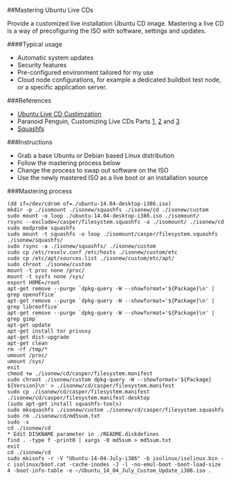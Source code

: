 ##Mastering Ubuntu Live CDs

Provide a customized live installation Ubuntu CD image. Mastering a live CD is a way of precofiguring the ISO with software, settings and updates.


####Typical usage

- Automatic system updates
- Security features
- Pre-configured environment tailored for my use
- Cloud node configurations, for example a dedicated buildbot test node, or a specific application server.


###References

- [Ubuntu Live CD Custimzation][LiveCDCustomization]
- Paranoid Penguin, Customizing Live CDs Parts [1], [2] and [3]
- [Squashfs][squashfs]


###Instructions

- Grab a base Ubuntu or Debian based Linux distribution
- Follow the mastering process below
- Change the process to swap out software on the ISO
- Use the newly mastered ISO as a live boot or an installation source


###Mastering process

    (dd if=/dev/cdrom of=./ubuntu-14.04-desktop-i386.iso)
    mkdir -p ./isomount ./isonew/squashfs ./isonew/cd ./isonew/custom
    sudo mount -o loop ./ubuntu-14.04-desktop-i386.iso ./isomount/
    rsync --exclude=/casper/filesystem.squashfs -a ./isomount/ ./isonew/cd
    sudo modprobe squashfs
    sudo mount -t squashfs -o loop ./isomount/casper/filesystem.squashfs ./isonew/squashfs/
    sudo rsync -a ./isonew/squashfs/ ./isonew/custom
    sudo cp /etc/resolv.conf /etc/hosts ./isonew/custom/etc
    sudo cp /etc/apt/sources.list ./isonew/custom/etc/apt/
    sudo chroot ./isonew/custom
    mount -t proc none /proc/
    mount -t sysfs none /sys/
    export HOME=/root
    apt-get remove --purge `dpkg-query -W --showformat='${Package}\n' | grep openoffice`
    apt-get remove --purge `dpkg-query -W --showformat='${Package}\n' | grep libreoffice`
    apt-get remove --purge `dpkg-query -W --showformat='${Package}\n' | grep gimp`
    apt-get update
    apt-get install tor privoxy
    apt-get dist-upgrade
    apt-get clean
    rm -rf /tmp/*
    umount /proc/
    umount /sys/
    exit
    chmod +w ./isonew/cd/casper/filesystem.manifest
    sudo chroot ./isonew/custom dpkg-query -W --showformat='${Package} ${Version}\n' > ./isonew/cd/casper/filesystem.manifest
    sudo cp ./isonew/cd/casper/filesystem.manifest ./isonew/cd/casper/filesystem.manifest-desktop
    (sudo apt-get install squashfs-tools)
    sudo mksquashfs ./isonew/custom ./isonew/cd/casper/filesystem.squashfs
    sudo rm ./isonew/cd/md5sum.txt
    sudo -s
    cd ./isonew/cd
    * Edit DISKNAME parameter in ./README.diskdefines
    find . -type f -print0 | xargs -0 md5sum > md5sum.txt
    exit
    cd ./isonew/cd
    sudo mkisofs -r -V "Ubuntu-14-04-July-i386" -b isolinux/isolinux.bin -c isolinux/boot.cat -cache-inodes -J -l -no-emul-boot -boot-load-size 4 -boot-info-table -o ~/Ubuntu_14_04_July_Custom_Update_i386.iso .


[LiveCDCustomization]:https://help.ubuntu.com/community/LiveCDCustomization "Live CD Customization"
[1]:http://www.linuxjournal.com/magazine/paranoid-penguin-customizing-linux-live-cds-part-i "Part 1"
[2]:http://www.linuxjournal.com/magazine/paranoid-penguin-customizing-linux-live-cds-part-ii "Part 2"
[3]:http://www.linuxjournal.com/magazine/paranoid-penguin-customizing-linux-live-cds-part-iii "Part 3"
[squashfs]:http://www.tldp.org/HOWTO/SquashFS-HOWTO/creatingandusing.html "SquashFS"

